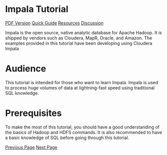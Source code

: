 # Impala Tutorial
[PDF Version](../impala/impala_pdf_version.md)
[Quick Guide](../impala/impala_quick_guide.md)
[Resources](../impala/impala_useful_resources.md)
[Discussion](../impala/impala_discussion.md)

Impala is the open source, native analytic database for Apache Hadoop. It is shipped by vendors such as Cloudera, MapR, Oracle, and Amazon. The examples provided in this tutorial have been developing using Cloudera Impala

# Audience
This tutorial is intended for those who want to learn Impala. Impala is used to process huge volumes of data at lightning-fast speed using traditional SQL knowledge.

# Prerequisites
To make the most of this tutorial, you should have a good understanding of the basics of Hadoop and HDFS commands. It is also recommended to have a basic knowledge of SQL before going through this tutorial.


[Previous Page](../impala/index.md) [Next Page](../impala/impala_overview.md) 
